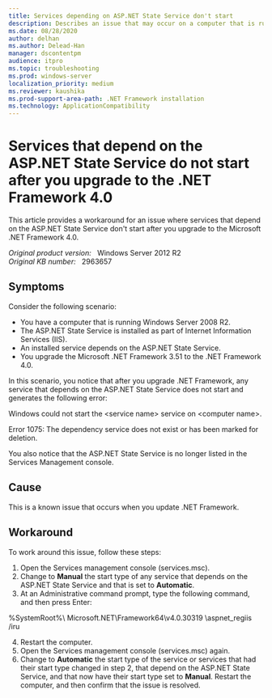 ```yaml
---
title: Services depending on ASP.NET State Service don't start
description: Describes an issue that may occur on a computer that is running Windows Server 2008 R2. Provides a workaround.
ms.date: 08/28/2020
author: delhan
ms.author: Delead-Han
manager: dscontentpm
audience: itpro
ms.topic: troubleshooting
ms.prod: windows-server
localization_priority: medium
ms.reviewer: kaushika
ms.prod-support-area-path: .NET Framework installation
ms.technology: ApplicationCompatibility
---
```

# Services that depend on the ASP.NET State Service do not start after you upgrade to the .NET Framework 4.0

This article provides a workaround for an issue where services that depend on the ASP.NET State Service don't start after you upgrade to the Microsoft .NET Framework 4.0.

_Original product version:_ &nbsp; Windows Server 2012 R2  
_Original KB number:_ &nbsp; 2963657

## Symptoms

Consider the following scenario:
- You have a computer that is running Windows Server 2008 R2.
- The ASP.NET State Service is installed as part of Internet Information Services (IIS).
- An installed service depends on the ASP.NET State Service.
- You upgrade the Microsoft .NET Framework 3.51 to the .NET Framework 4.0.

In this scenario, you notice that after you upgrade .NET Framework, any service that depends on the ASP.NET State Service does not start and generates the following error:

Windows could not start the \<service name> service on \<computer name>.

Error 1075: The dependency service does not exist or has been marked for deletion.

You also notice that the ASP.NET State Service is no longer listed in the Services Management console.

## Cause

This is a known issue that occurs when you update .NET Framework.

## Workaround

To work around this issue, follow these steps:
1. Open the Services management console (services.msc).
2. Change to **Manual** the start type of any service that depends on the ASP.NET State Service and that is set to **Automatic**.
3. At an Administrative command prompt, type the following command, and then press Enter:

%SystemRoot%\ Microsoft.NET\Framework64\v4.0.30319 \aspnet_regiis /iru

4. Restart the computer.
5. Open the Services management console (services.msc) again.
6. Change to **Automatic**  the start type of the service or services that had their start type changed in step 2, that depend on the ASP.NET State Service, and that now have their start type set to **Manual**. Restart the computer, and then confirm that the issue is resolved.
